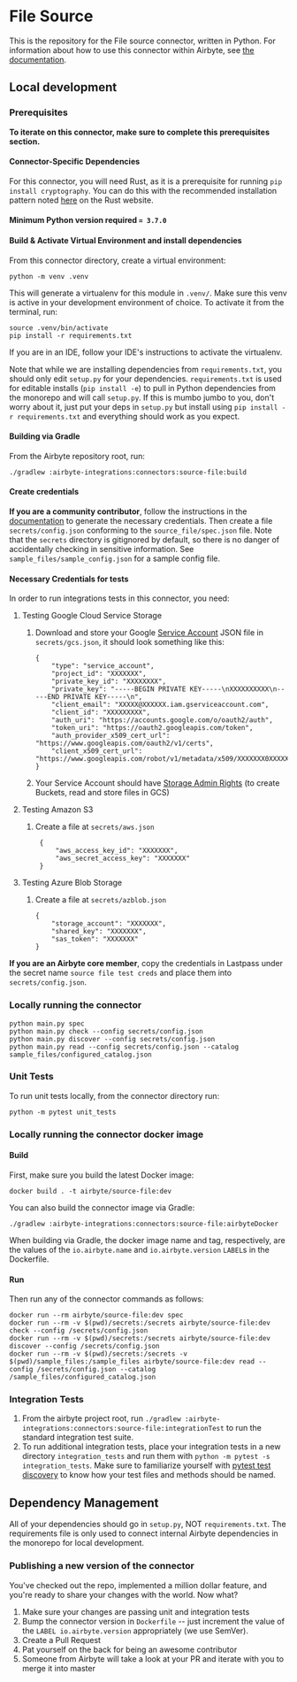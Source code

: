# File Source 

This is the repository for the File source connector, written in Python. 
For information about how to use this connector within Airbyte, see [the documentation](https://docs.airbyte.io/integrations/sources/file).

## Local development

### Prerequisites
**To iterate on this connector, make sure to complete this prerequisites section.**

#### Connector-Specific Dependencies

For this connector, you will need Rust, as it is a prerequisite for running `pip install cryptography`. You can do this with the recommended installation pattern noted [here](https://www.rust-lang.org/tools/install) on the Rust website.

#### Minimum Python version required `= 3.7.0`

#### Build & Activate Virtual Environment and install dependencies
From this connector directory, create a virtual environment:
```
python -m venv .venv
```

This will generate a virtualenv for this module in `.venv/`. Make sure this venv is active in your
development environment of choice. To activate it from the terminal, run:
```
source .venv/bin/activate
pip install -r requirements.txt
```
If you are in an IDE, follow your IDE's instructions to activate the virtualenv.

Note that while we are installing dependencies from `requirements.txt`, you should only edit `setup.py` for your dependencies. `requirements.txt` is
used for editable installs (`pip install -e`) to pull in Python dependencies from the monorepo and will call `setup.py`.
If this is mumbo jumbo to you, don't worry about it, just put your deps in `setup.py` but install using `pip install -r requirements.txt` and everything
should work as you expect.

#### Building via Gradle
From the Airbyte repository root, run:
```
./gradlew :airbyte-integrations:connectors:source-file:build
```

#### Create credentials
**If you are a community contributor**, follow the instructions in the [documentation](https://docs.airbyte.io/integrations/sources/file)
to generate the necessary credentials. Then create a file `secrets/config.json` conforming to the `source_file/spec.json` file.
Note that the `secrets` directory is gitignored by default, so there is no danger of accidentally checking in sensitive information.
See `sample_files/sample_config.json` for a sample config file.

#### Necessary Credentials for tests

In order to run integrations tests in this connector, you need:
1. Testing Google Cloud Service Storage
    1. Download and store your Google [Service Account](https://console.cloud.google.com/iam-admin/serviceaccounts) JSON file in `secrets/gcs.json`, it should look something like this:   
        ```
        {
            "type": "service_account",
            "project_id": "XXXXXXX",
            "private_key_id": "XXXXXXXX",
            "private_key": "-----BEGIN PRIVATE KEY-----\nXXXXXXXXXX\n-----END PRIVATE KEY-----\n",
            "client_email": "XXXXX@XXXXXX.iam.gserviceaccount.com",
            "client_id": "XXXXXXXXX",
            "auth_uri": "https://accounts.google.com/o/oauth2/auth",
            "token_uri": "https://oauth2.googleapis.com/token",
            "auth_provider_x509_cert_url": "https://www.googleapis.com/oauth2/v1/certs",
            "client_x509_cert_url": "https://www.googleapis.com/robot/v1/metadata/x509/XXXXXXX0XXXXXX.iam.gserviceaccount.com"
        }
        ```
    1. Your Service Account should have [Storage Admin Rights](https://console.cloud.google.com/iam-admin/iam) (to create Buckets, read and store files in GCS)

1. Testing Amazon S3 
    1. Create a file at `secrets/aws.json`   
       ```
        {
            "aws_access_key_id": "XXXXXXX",
            "aws_secret_access_key": "XXXXXXX"
        }
       ```

1. Testing Azure Blob Storage
   1. Create a file at `secrets/azblob.json`
        ```
        {
            "storage_account": "XXXXXXX",
            "shared_key": "XXXXXXX",
            "sas_token": "XXXXXXX"
        }
       ```

**If you are an Airbyte core member**, copy the credentials in Lastpass under the secret name `source file test creds`
and place them into `secrets/config.json`.


### Locally running the connector
```
python main.py spec
python main.py check --config secrets/config.json
python main.py discover --config secrets/config.json
python main.py read --config secrets/config.json --catalog sample_files/configured_catalog.json
```

### Unit Tests
To run unit tests locally, from the connector directory run:
```
python -m pytest unit_tests
```

### Locally running the connector docker image

#### Build
First, make sure you build the latest Docker image:
```
docker build . -t airbyte/source-file:dev
```

You can also build the connector image via Gradle:
```
./gradlew :airbyte-integrations:connectors:source-file:airbyteDocker
```
When building via Gradle, the docker image name and tag, respectively, are the values of the `io.airbyte.name` and `io.airbyte.version` `LABEL`s in
the Dockerfile.

#### Run
Then run any of the connector commands as follows:
```
docker run --rm airbyte/source-file:dev spec
docker run --rm -v $(pwd)/secrets:/secrets airbyte/source-file:dev check --config /secrets/config.json
docker run --rm -v $(pwd)/secrets:/secrets airbyte/source-file:dev discover --config /secrets/config.json
docker run --rm -v $(pwd)/secrets:/secrets -v $(pwd)/sample_files:/sample_files airbyte/source-file:dev read --config /secrets/config.json --catalog /sample_files/configured_catalog.json
```

### Integration Tests
1. From the airbyte project root, run `./gradlew :airbyte-integrations:connectors:source-file:integrationTest` to run the standard integration test suite.
1. To run additional integration tests, place your integration tests in a new directory `integration_tests` and run them with `python -m pytest -s integration_tests`.
   Make sure to familiarize yourself with [pytest test discovery](https://docs.pytest.org/en/latest/goodpractices.html#test-discovery) to know how your test files and methods should be named.

## Dependency Management
All of your dependencies should go in `setup.py`, NOT `requirements.txt`. The requirements file is only used to connect internal Airbyte dependencies in the monorepo for local development.

### Publishing a new version of the connector
You've checked out the repo, implemented a million dollar feature, and you're ready to share your changes with the world. Now what?
1. Make sure your changes are passing unit and integration tests
1. Bump the connector version in `Dockerfile` -- just increment the value of the `LABEL io.airbyte.version` appropriately (we use SemVer).
1. Create a Pull Request
1. Pat yourself on the back for being an awesome contributor
1. Someone from Airbyte will take a look at your PR and iterate with you to merge it into master
